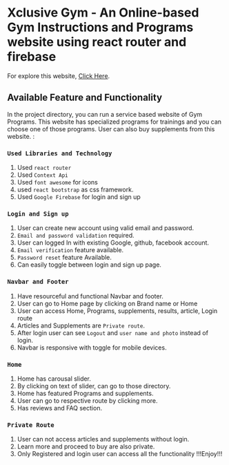 # Xclusive Gym - An Online-based Gym Instructions and Programs website using react router and firebase

For explore this website, [Click Here](https://gym-website-bd358.web.app).

## Available Feature and Functionality

In the project directory, you can run a service based website of Gym Programs. This website has specialized programs for trainings and you can choose one of those programs. User can also buy supplements from this website. :

### `Used Libraries and Technology`

1. Used `react router`
2. Used `Context Api`
3. Used `font awesome` for icons
4. used `react bootstrap` as css framework.
5. Used `Google Firebase` for login and sign up


### `Login and Sign up`
1. User can create new account using valid email and password.
2. `Email and password validation` required.
3. User can logged In with existing Google, github, facebook account.
4. `Email verification` feature available.
5. `Password reset` feature Available.
6. Can easily toggle between login and sign up page.
### `Navbar and Footer`
1. Have resourceful and functional Navbar and footer.
2. User can go to Home page by clicking on Brand name or Home
3. User can access Home, Programs, supplements, results, article, Login route
4. Articles and Supplements are `Private route`.
5. After login user can see `Logout` and `user name and photo` instead of login.
6. Navbar is responsive with toggle for mobile devices.
### `Home`
1. Home has carousal slider.
2. By clicking on text of slider, can go to those directory.
3. Home has featured Programs and supplements.
4. User can go to respective route by clicking more.
5. Has reviews and FAQ section.
### `Private Route`
1. User can not access articles and supplements without login.
2. Learn more and proceed to buy are also private.
3. Only Registered and login user can access all the functionality
!!!Enjoy!!!


